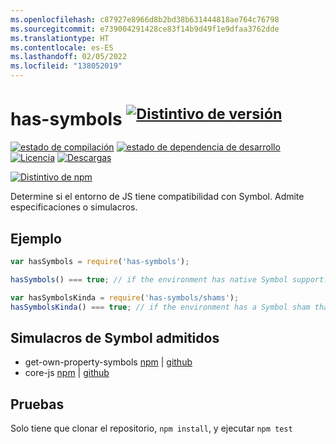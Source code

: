 ```yaml
---
ms.openlocfilehash: c87927e8966d8b2bd38b631444818ae764c76798
ms.sourcegitcommit: e739004291428ce83f14b9d49f1e9dfaa3762dde
ms.translationtype: HT
ms.contentlocale: es-ES
ms.lasthandoff: 02/05/2022
ms.locfileid: "138052019"
---
```

# <a name="has-symbols-supversion-badge21sup"></a>has-symbols <sup>[![Distintivo de versión][2]][1]</sup>

[![estado de compilación][5]][6]
[![estado de dependencia de desarrollo][7]][8]
[![Licencia][license-image]][license-url]
[![Descargas][downloads-image]][downloads-url]

[![Distintivo de npm][11]][1]

Determine si el entorno de JS tiene compatibilidad con Symbol. Admite especificaciones o simulacros.

## <a name="example"></a>Ejemplo

```js
var hasSymbols = require('has-symbols');

hasSymbols() === true; // if the environment has native Symbol support. Not polyfillable, not forgeable.

var hasSymbolsKinda = require('has-symbols/shams');
hasSymbolsKinda() === true; // if the environment has a Symbol sham that mostly follows the spec.
```

## <a name="supported-symbol-shams"></a>Simulacros de Symbol admitidos
 - get-own-property-symbols [npm](https://www.npmjs.com/package/get-own-property-symbols) | [github](https://github.com/WebReflection/get-own-property-symbols)
 - core-js [npm](https://www.npmjs.com/package/core-js) | [github](https://github.com/zloirock/core-js)

## <a name="tests"></a>Pruebas
Solo tiene que clonar el repositorio, `npm install`, y ejecutar `npm test`

[1]: https://npmjs.org/package/has-symbols
[2]: https://versionbadg.es/inspect-js/has-symbols.svg
[5]: https://david-dm.org/inspect-js/has-symbols.svg
[6]: https://david-dm.org/inspect-js/has-symbols
[7]: https://david-dm.org/inspect-js/has-symbols/dev-status.svg
[8]: https://david-dm.org/inspect-js/has-symbols#info=devDependencies
[11]: https://nodei.co/npm/has-symbols.png?downloads=true&stars=true
[license-image]: https://img.shields.io/npm/l/has-symbols.svg
[license-url]: LICENSE
[downloads-image]: https://img.shields.io/npm/dm/has-symbols.svg
[downloads-url]: https://npm-stat.com/charts.html?package=has-symbols
